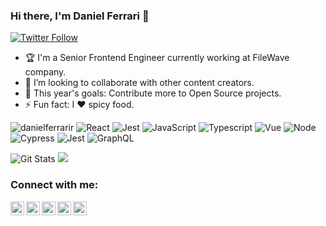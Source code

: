 ### Hi there, I'm Daniel Ferrari 👋

[![Twitter Follow](https://img.shields.io/twitter/follow/danielferrarir?color=1DA1F2&logo=twitter&style=for-the-badge)](https://twitter.com/intent/follow?original_referer=https%3A%2F%2Fgithub.com%2Fdanielferrarir&screen_name=danielferrarir)

- :trophy: I'm a Senior Frontend Engineer currently working at FileWave company.
- :open_hands: I’m looking to collaborate with other content creators.
- 🥅 This year's goals: Contribute more to Open Source projects.
- ⚡ Fun fact: I :heart: spicy food.

<img src="https://komarev.com/ghpvc/?username=danielferrarir&color=brightgreen" alt="danielferrarir" /> <img src="https://img.shields.io/badge/-React%20JS-61DAFB?logo=react&logoColor=white&labelColor=61DAFB" alt="React" /> <img src="https://img.shields.io/badge/-Redux-764ABC?logo=redux&logoColor=white&labelColor=764ABC" alt="Jest" /> <img src="https://img.shields.io/badge/-JavaScript-F7DF1E?logo=javascript&logoColor=white&labelColor=F7DF1E" alt="JavaScript" /> <img src="https://img.shields.io/badge/-TypeScript-007ACC?logo=typescript&logoColor=white&labelColor=007ACC" alt="Typescript" /> <img src="https://img.shields.io/badge/-Vue%20JS-4FC08D?logo=vue.js&logoColor=white&labelColor=4FC08D" alt="Vue" /> <img src="https://img.shields.io/badge/-Node-green?logo=node.js&logoColor=white&labelColor=green" alt="Node" /> <img src="https://img.shields.io/badge/-Cypress-17202C?logo=cypress&logoColor=white&labelColor=17202C" alt="Cypress" /> <img src="https://img.shields.io/badge/-Jest-C21325?logo=jest&logoColor=white&labelColor=C21325" alt="Jest" /> <img src="https://img.shields.io/badge/-GraphQL-E10098?logo=graphql&logoColor=white&labelColor=E10098" alt="GraphQL" />

<img src="https://github-readme-stats.vercel.app/api?username=danielferrarir&count_private=true&show_icons=true&theme=tokyonight&hide=contribs,prs" alt="Git Stats" />

<img src="https://github-readme-stats.vercel.app/api/top-langs/?username=danielferrarir&hide=Java&layout=compact" />

### Connect with me:

[<img align="left" alt="DanielFerrari | YouTube" width="22px" src="https://cdn.jsdelivr.net/npm/simple-icons@v3/icons/youtube.svg" />][youtube]
[<img align="left" alt="DanielFerrari | Twitter" width="22px" src="https://cdn.jsdelivr.net/npm/simple-icons@v3/icons/twitter.svg" />][twitter]
[<img align="left" alt="DanielFerrari | LinkedIn" width="22px" src="https://cdn.jsdelivr.net/npm/simple-icons@v3/icons/linkedin.svg" />][linkedin]
[<img align="left" alt="DanielFerrari | Instagram" width="22px" src="https://cdn.jsdelivr.net/npm/simple-icons@v3/icons/instagram.svg" />][instagram]
[<img align="left" alt="DanielFerrari | Hotmail" width="22px" src="https://cdn.jsdelivr.net/npm/simple-icons@3.5.0/icons/microsoftoutlook.svg" />][Hotmail]

[youtube]: https://www.youtube.com/channel/UCaPSdc6msdWHNTQ-2UerNgA
[twitter]: https://twitter.com/danielferrarir
[linkedin]: https://linkedin.com/in/danielferrarirey
[instagram]: https://instagram.com/danielferrarir
[hotmail]: mailto:danielferrari@live.com
